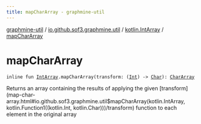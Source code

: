 ```yaml
---
title: mapCharArray - graphmine-util
---
```


[graphmine-util](../../index.html) / [io.github.sof3.graphmine.util](../index.html) / [kotlin.IntArray](index.html) / [mapCharArray](./map-char-array.html)

# mapCharArray

`inline fun `[`IntArray`](https://kotlinlang.org/api/latest/jvm/stdlib/kotlin/-int-array/index.html)`.mapCharArray(transform: (`[`Int`](https://kotlinlang.org/api/latest/jvm/stdlib/kotlin/-int/index.html)`) -> `[`Char`](https://kotlinlang.org/api/latest/jvm/stdlib/kotlin/-char/index.html)`): `[`CharArray`](https://kotlinlang.org/api/latest/jvm/stdlib/kotlin/-char-array/index.html)

Returns an array containing the results of applying the given [transform](map-char-array.html#io.github.sof3.graphmine.util$mapCharArray(kotlin.IntArray, kotlin.Function1((kotlin.Int, kotlin.Char)))/transform) function to each element in the
original array

